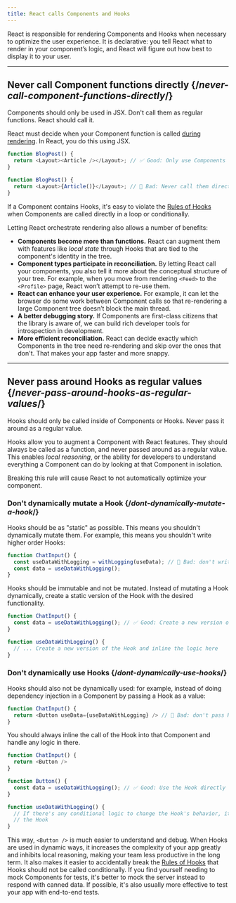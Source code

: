 ```yaml
---
title: React calls Components and Hooks
---
```


<Intro>
React is responsible for rendering Components and Hooks when necessary to optimize the user experience. It is declarative: you tell React what to render in your component’s logic, and React will figure out how best to display it to your user.
</Intro>

<InlineToc />

---

## Never call Component functions directly {/*never-call-component-functions-directly*/}
Components should only be used in JSX. Don't call them as regular functions. React should call it.

React must decide when your Component function is called [during rendering](/reference/rules/components-and-hooks-must-be-pure#how-does-react-run-your-code). In React, you do this using JSX.

```js {2}
function BlogPost() {
  return <Layout><Article /></Layout>; // ✅ Good: Only use Components in JSX
}
```

```js {2}
function BlogPost() {
  return <Layout>{Article()}</Layout>; // 🔴 Bad: Never call them directly
}
```

If a Component contains Hooks, it's easy to violate the [Rules of Hooks](/reference/rules/rules-of-hooks) when Components are called directly in a loop or conditionally.

Letting React orchestrate rendering also allows a number of benefits:

* **Components become more than functions.** React can augment them with features like _local state_ through Hooks that are tied to the component's identity in the tree.
* **Component types participate in reconciliation.** By letting React call your components, you also tell it more about the conceptual structure of your tree. For example, when you move from rendering `<Feed>` to the `<Profile>` page, React won’t attempt to re-use them.
* **React can enhance your user experience.** For example, it can let the browser do some work between Component calls so that re-rendering a large Component tree doesn’t block the main thread.
* **A better debugging story.** If Components are first-class citizens that the library is aware of, we can build rich developer tools for introspection in development.
* **More efficient reconciliation.** React can decide exactly which Components in the tree need re-rendering and skip over the ones that don't. That makes your app faster and more snappy.

---

## Never pass around Hooks as regular values {/*never-pass-around-hooks-as-regular-values*/}

Hooks should only be called inside of Components or Hooks. Never pass it around as a regular value.

Hooks allow you to augment a Component with React features. They should always be called as a function, and never passed around as a regular value. This enables _local reasoning_, or the ability for developers to understand everything a Component can do by looking at that Component in isolation.

Breaking this rule will cause React to not automatically optimize your component.

### Don't dynamically mutate a Hook {/*dont-dynamically-mutate-a-hook*/}

Hooks should be as "static" as possible. This means you shouldn't dynamically mutate them. For example, this means you shouldn't write higher order Hooks:

```js {2}
function ChatInput() {
  const useDataWithLogging = withLogging(useData); // 🔴 Bad: don't write higher order Hooks
  const data = useDataWithLogging();
}
```

Hooks should be immutable and not be mutated. Instead of mutating a Hook dynamically, create a static version of the Hook with the desired functionality.

```js {2,6}
function ChatInput() {
  const data = useDataWithLogging(); // ✅ Good: Create a new version of the Hook
}

function useDataWithLogging() {
  // ... Create a new version of the Hook and inline the logic here
}
```

### Don't dynamically use Hooks {/*dont-dynamically-use-hooks*/}

Hooks should also not be dynamically used: for example, instead of doing dependency injection in a Component by passing a Hook as a value:

```js {2}
function ChatInput() {
  return <Button useData={useDataWithLogging} /> // 🔴 Bad: don't pass Hooks as props
}
```

You should always inline the call of the Hook into that Component and handle any logic in there.

```js {6}
function ChatInput() {
  return <Button />
}

function Button() {
  const data = useDataWithLogging(); // ✅ Good: Use the Hook directly
}

function useDataWithLogging() {
  // If there's any conditional logic to change the Hook's behavior, it should be inlined into
  // the Hook
}
```

This way, `<Button />` is much easier to understand and debug. When Hooks are used in dynamic ways, it increases the complexity of your app greatly and inhibits local reasoning, making your team less productive in the long term. It also makes it easier to accidentally break the [Rules of Hooks](/reference/rules/rules-of-hooks) that Hooks should not be called conditionally. If you find yourself needing to mock Components for tests, it's better to mock the server instead to respond with canned data. If possible, it's also usually more effective to test your app with end-to-end tests.

